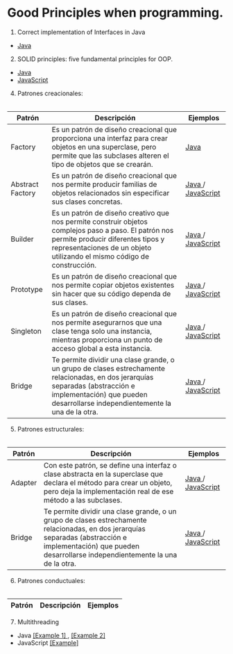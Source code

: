 # Good Principles when programming.

1. Correct implementation of Interfaces in Java
- <a href="https://github.com/feraranas/Good-Principles-of-Java/tree/main/JavaInterfaces"> Java </a>

2. SOLID principles: five fundamental principles for OOP.
- <a href="https://github.com/feraranas/Good-Principles-of-Java/tree/main/SolidPrinciplesJava"> Java </a>
- <a href="https://github.com/feraranas/Good-Principles-of-Java/tree/main/SolidPrinciplesJavaScript"> JavaScript </a>

4. Patrones creacionales: <br>&nbsp;&nbsp;

| Patrón | Descripción | Ejemplos |
| --- | --- | --- |
| Factory | Es un patrón de diseño creacional que proporciona una interfaz para crear objetos en una superclase, pero permite que las subclases alteren el tipo de objetos que se crearán. | <a href="https://github.com/feraranas/Good-Principles-of-Java/tree/main/PrincipioDisenoFactory"> Java </a> | <a href="https://github.com/feraranas/Good-Principles-of-Java/tree/main/PrincipioDisenoFactoryJavaScript"> JavaScript </a> |
| Abstract Factory | Es un patrón de diseño creacional que nos permite producir familias de objetos relacionados sin especificar sus clases concretas. | <a href="https://github.com/feraranas/Good-Principles-of-Java/tree/main/PrincipioDisenoAbstractFactory"> Java </a> / <a href="https://github.com/feraranas/Good-Principles-of-Java/tree/main/PrincipioDisenoAbstractFactoryJavaScript"> JavaScript </a> |
| Builder | Es un patrón de diseño creativo que nos permite construir objetos complejos paso a paso. El patrón nos permite producir diferentes tipos y representaciones de un objeto utilizando el mismo código de construcción. | <a href="https://github.com/feraranas/Good-Principles-of-Java/tree/main/PrincipioDisenBuilder"> Java </a> / <a href="https://github.com/feraranas/Good-Principles-of-Java/tree/main/PrincipioDisenoBuilderJavaScript"> JavaScript </a> |
| Prototype | Es un patrón de diseño creacional que nos permite copiar objetos existentes sin hacer que su código dependa de sus clases. | <a href="https://github.com/feraranas/Good-Principles-of-Java/tree/main/PrincipioDisenoPrototype"> Java </a> / <a href="https://github.com/feraranas/Good-Principles-of-Java/tree/main/PrincipioDisenoPrototypeJavaScript"> JavaScript </a> |
| Singleton | Es un patrón de diseño creacional que nos permite asegurarnos que una clase tenga solo una instancia, mientras proporciona un punto de acceso global a esta instancia. | <a href="https://github.com/feraranas/Good-Principles-of-Java/tree/main/PrincipioDisenoSingleton"> Java </a> / <a href="https://github.com/feraranas/Good-Principles-of-Java/tree/main/PrincipioDisenoSingletonJavaScript"> JavaScript </a> |
| Bridge | Te permite dividir una clase grande, o un grupo de clases estrechamente relacionadas, en dos jerarquías separadas (abstracción e implementación) que pueden desarrollarse independientemente la una de la otra. | <a href="https://github.com/feraranas/Good-Principles-of-Java/tree/main/PrincipioDisenoBridge"> Java </a> / <a href="https://github.com/feraranas/Good-Principles-of-Java/tree/main/PrincipioDisenoBridgeJavaScript"> JavaScript </a> |


5. Patrones estructurales: <br>&nbsp;&nbsp;

| Patrón | Descripción | Ejemplos |
| --- | --- | --- |
| Adapter | Con este patrón, se define una interfaz o clase abstracta en la superclase que declara el método para crear un objeto, pero deja la implementación real de ese método a las subclases. | <a href="https://github.com/feraranas/Good-Principles-of-Java/tree/main/PrincipioDisenoAdapter"> Java </a> / <a href="https://github.com/feraranas/Good-Principles-of-Java/tree/main/PrincipioDisenoAbstractAdapterJavaScript"> JavaScript </a> |
| Bridge | Te permite dividir una clase grande, o un grupo de clases estrechamente relacionadas, en dos jerarquías separadas (abstracción e implementación) que pueden desarrollarse independientemente la una de la otra. | <a href="https://github.com/feraranas/Good-Principles-of-Java/tree/main/PrincipioDisenoBridge"> Java </a> / <a href="https://github.com/feraranas/Good-Principles-of-Java/tree/main/PrincipioDisenoBridgeJavaScript"> JavaScript </a> |

6. Patrones conductuales: <br>&nbsp;&nbsp;

| Patrón | Descripción | Ejemplos |
| --- | --- | --- |

7. Multithreading
- Java <a href="https://github.com/feraranas/Good-Principles-of-Java/tree/main/MultithreadingJava"> [Example 1] </a>, <a href="https://github.com/feraranas/Good-Principles-of-Java/tree/main/MultithreadingJava2"> [Example 2] </a>
- JavaScript <a href="https://github.com/feraranas/Good-Principles-of-Java/tree/main/MultithreadingJavaScript"> [Example] </a>
